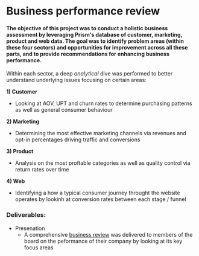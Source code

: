 # Business performance review

#### The objective of this project was to conduct a holistic business assessment by leveraging Prism's database of customer, marketing, product and web data. The goal was to identify problem areas (within these four sectors) and opportunities for improvement across all these parts, and to provide recommendations for enhancing business performance. ####

Within each sector, a deep *analytical* dive was performed to better understand underlying issues focusing on certain areas:

**1) Customer**
* Looking at AOV, UPT and churn rates to determine purchasing patterns as well as general consumer behaviour

**2) Marketing**
* Determining the most effective marketing channels via revenues and opt-in percentages driving traffic and conversions

**3) Product**
* Analysis on the most proftable categories as well as quality control via return rates over time

**4) Web**
* Identifying a how a typical consumer journey throught the website operates by lookinh at conversion rates between each stage / funnel

### Deliverables: ###
* Presenation
  * A comprehensive [business review](https://docs.google.com/presentation/d/1Pb_uRGaiaFlmVPLAQ_H12K1O4HZNZhTr69No3yBoZ0A/edit#slide=id.p) was delivered to members of the board on the peformance of their company by looking at its key focus areas
